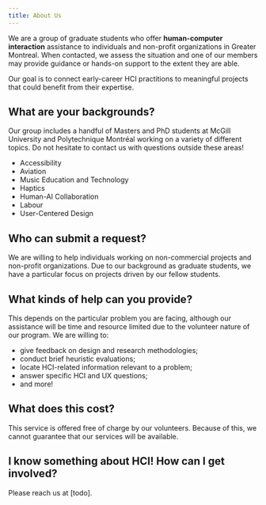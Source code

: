 ```yaml
---
title: About Us
---
```

We are a group of graduate students who offer **human-computer interaction** assistance to individuals and non-profit organizations in Greater Montreal. When contacted, we assess the situation and one of our members may provide guidance or hands-on support to the extent they are able.

Our goal is to connect early-career HCI practitions to meaningful projects that could benefit from their expertise.

## What are your backgrounds?

Our group includes a handful of Masters and PhD students at McGill University and Polytechnique Montréal working on a variety of different topics. Do not hesitate to contact us with questions outside these areas!

* Accessibility
* Aviation
* Music Education and Technology
* Haptics
* Human-AI Collaboration
* Labour
* User-Centered Design

## Who can submit a request?

We are willing to help individuals working on non-commercial projects and non-profit organizations. Due to our background as graduate students, we have a particular focus on projects driven by our fellow students.

## What kinds of help can you provide?

This depends on the particular problem you are facing, although our assistance will be time and resource limited due to the volunteer nature of our program.
We are willing to:
* give feedback on design and research methodologies;
* conduct brief heuristic evaluations;
* locate HCI-related information relevant to a problem;
* answer specific HCI and UX questions;
* and more!

## What does this cost?

This service is offered free of charge by our volunteers. Because of this, we cannot guarantee that our services will be available.

## I know something about HCI! How can I get involved?

Please reach us at [todo].
